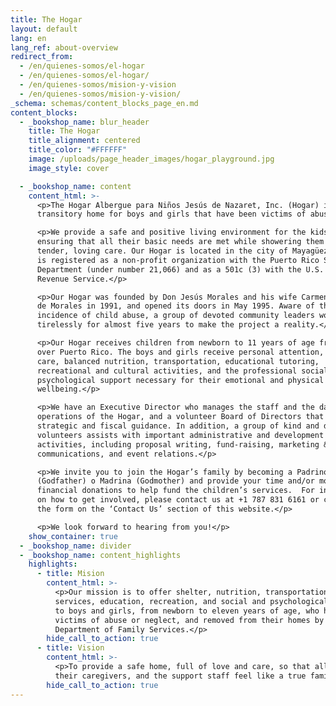```yaml
---
title: The Hogar
layout: default
lang: en
lang_ref: about-overview
redirect_from:
  - /en/quienes-somos/el-hogar
  - /en/quienes-somos/el-hogar/
  - /en/quienes-somos/mision-y-vision
  - /en/quienes-somos/mision-y-vision/
_schema: schemas/content_blocks_page_en.md
content_blocks:
  - _bookshop_name: blur_header
    title: The Hogar
    title_alignment: centered
    title_color: "#FFFFFF"
    image: /uploads/page_header_images/hogar_playground.jpg
    image_style: cover

  - _bookshop_name: content
    content_html: >-
      <p>The Hogar Albergue para Niños Jesús de Nazaret, Inc. (Hogar) is a
      transitory home for boys and girls that have been victims of abuse.</p>

      <p>We provide a safe and positive living environment for the kids,
      ensuring that all their basic needs are met while showering them with
      tender, loving care. Our Hogar is located in the city of Mayagüez, and it
      is registered as a non-profit organization with the Puerto Rico State
      Department (under number 21,066) and as a 501c (3) with the U.S. Internal
      Revenue Service.</p>

      <p>Our Hogar was founded by Don Jesús Morales and his wife Carmen Cordero
      de Morales in 1991, and opened its doors in May 1995. Aware of the growing
      incidence of child abuse, a group of devoted community leaders worked
      tirelessly for almost five years to make the project a reality.</p>

      <p>Our Hogar receives children from newborn to 11 years of age from all
      over Puerto Rico. The boys and girls receive personal attention, medical
      care, balanced nutrition, transportation, educational tutoring,
      recreational and cultural activities, and the professional social and
      psychological support necessary for their emotional and physical
      wellbeing.</p>

      <p>We have an Executive Director who manages the staff and the day-to-day
      operations of the Hogar, and a volunteer Board of Directors that provides
      strategic and fiscal guidance. In addition, a group of kind and dedicated
      volunteers assists with important administrative and development
      activities, including proposal writing, fund-raising, marketing &
      communications, and event relations.</p>

      <p>We invite you to join the Hogar’s family by becoming a Padrino
      (Godfather) o Madrina (Godmother) and provide your time and/or monthly
      financial donations to help fund the children’s services.  For information
      on how to get involved, please contact us at +1 787 831 6161 or complete
      the form on the ‘Contact Us’ section of this website.</p>

      <p>We look forward to hearing from you!</p>
    show_container: true
  - _bookshop_name: divider
  - _bookshop_name: content_highlights
    highlights:
      - title: Mision
        content_html: >-
          <p>Our mission is to offer shelter, nutrition, transportation, health
          services, education, recreation, and social and psychological support
          to boys and girls, from newborn to eleven years of age, who have been
          victims of abuse or neglect, and removed from their homes by the
          Department of Family Services.</p>
        hide_call_to_action: true
      - title: Vision
        content_html: >-
          <p>To provide a safe home, full of love and care, so that all minors,
          their caregivers, and the support staff feel like a true family.</p>
        hide_call_to_action: true
---
```

